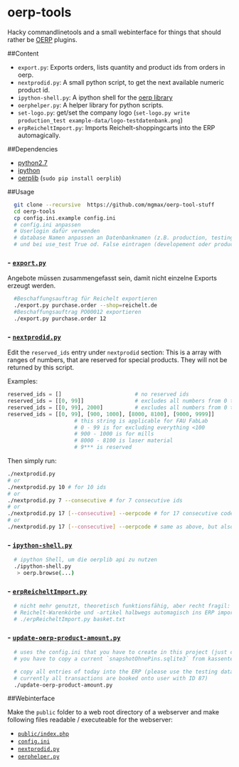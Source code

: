 oerp-tools
==========

Hacky commandlinetools and a small webinterface for things that should rather be [OERP](https://github.com/odoo/odoo) plugins.

##Content

 - `export.py`: Exports orders, lists quantity and product ids from orders in oerp.
 - `nextprodid.py`: A small python script, to get the next available numeric product id.
 - `ipython-shell.py`: A ipython shell for the [oerp library](https://pypi.python.org/pypi/OERPLib/)
 - `oerphelper.py`: A helper library for python scripts.
 - `set-logo.py`: get/set the company logo (`set-logo.py write production_test example-data/logo-testdatenbank.png`)
 - `erpReicheltImport.py`: Imports Reichelt-shoppingcarts into the ERP automagically.

##Dependencies
* [python2.7](https://www.python.org/download/releases/2.7/)
* [ipython](http://ipython.org/)
* [oerplib](https://pypi.python.org/pypi/OERPLib) (`sudo pip install oerplib`)

##Usage
```bash
  git clone --recursive  https://github.com/mgmax/oerp-tool-stuff
  cd oerp-tools
  cp config.ini.example config.ini
  # config.ini anpassen
  # Userlogin dafür verwenden
  # database Namen anpassen an Datenbanknamen (z.B. production, testing)
  # und bei use_test True od. False eintragen (developement oder production)
```

### - [`export.py`](export.py)
Angebote müssen zusammengefasst sein, damit nicht einzelne Exports erzeugt werden.

```bash
  #Beschaffungsauftrag für Reichelt exportieren
  ./export.py purchase.order --shop=reichelt.de
  #Beschaffungsauftrag PO00012 exportieren
  ./export.py purchase.order 12
```

### - [`nextprodid.py`](nextprodid.py)
Edit the `reserved_ids` entry under `nextprodid` section: This is a array with ranges of numbers, that are reserved for special products. They will not be returned by this script.

Examples:
```python
reserved_ids = []                       # no reserved ids
reserved_ids = [[0, 99]]                # excludes all numbers from 0 to 99 (include)
reserved_ids = [[0, 99], 2000]          # excludes all numbers from 0 to 99 and 2000
reserved_ids = [[0, 99], [900, 1000], [8000, 8100], [9000, 9999]]
					 # this string is applicable for FAU FabLab
					 # 0 - 99 is for excluding everything <100
					 # 900 - 1000 is for mills
					 # 8000 - 8100 is laser material
					 # 9*** is reserved
```
Then simply run:
```bash
./nextprodid.py
# or
./nextprodid.py 10 # for 10 ids
# or
./nextprodid.py 7 --consecutive # for 7 consecutive ids
# or
./nextprodid.py 17 [--consecutive] --oerpcode # for 17 consecutive codes, but print the OERP code for the code generator in multivariant products
# or
./nextprodid.py 17 [--consecutive] --oerpcode # same as above, but also print the list of the ids
```

### - [`ipython-shell.py`](ipython-shell.py)
```bash
  # ipython Shell, um die oerplib api zu nutzen
  ./ipython-shell.py
   > oerp.browse(...)
```

### - [`erpReicheltImport.py`](erpReicheltImport.py)
```bash
  # nicht mehr genutzt, theoretisch funktionsfähig, aber recht fragil:
  # Reichelt-Warenkörbe und -artikel halbwegs automagisch ins ERP importieren
  # ./erpReicheltImport.py basket.txt
```

### - [`update-oerp-product-amount.py`](update-oerp-product-amount.py)
```bash
  # uses the config.ini that you have to create in this project (just copy config.ini.example and configure)
  # you have to copy a current `snapshotOhnePins.sqlite3` from kassenterminal user on our server into the same directory

  # copy all entries of today into the ERP (please use the testing database, it will create sale-orders, invoices and stock movements,
  # currently all transactions are booked onto user with ID 87)
  ./update-oerp-product-amount.py
```

##Webinterface

Make the `public` folder to a web root directory of a webserver and make following files readable / executeable for the webserver:

 - [`public/index.php`](public/index.php)
 - [`config.ini`](config.ini)
 - [`nextprodid.py`](nextprodid.py)
 - [`oerphelper.py`](oerphelper.py)
